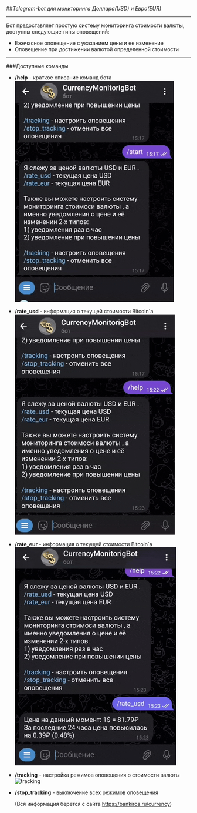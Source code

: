 ##_Telegram-bot для мониторинга Доллара(USD) и Евро(EUR)_
***
Бот предоставляет простую систему мониторинга стоимости валюты, доступны следующие типы оповещений:
* Ежечасное оповещение с указанием цены и ее изменение
* Оповещение при достижении валютой определенной стоимости
---

###Доступные команды 
* __/help__ - краткое описание команд бота
  ![news](allGIF/help.gif)
* __/rate_usd__ - информация о текущей стоимости Bitcoin`a  
  ![rate_usd](allGIF/rate_usd.gif)
* __/rate_eur__ - информация о текущей стоимости Bitcoin`a  
  ![rate_eur](allGIF/rate_eur.gif)
* __/tracking__ - настройка режимов оповещения о стоимости валюты  
  ![tracking](allGIF/tracking.gif)
* __/stop_tracking__ - выключение всех режимов оповещения


  (Вся информация берется с сайта https://bankiros.ru/currency)